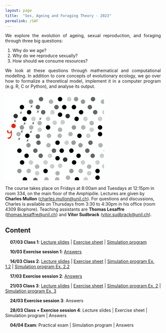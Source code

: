 ```yaml
---
layout: page
title:  "Sex, Ageing and Foraging Theory - 2023"
permalink: /SAF
---
```


<div class="jumbotron jumbotron-fluid mb-3 pl-0 pt-0 pb-0 bg-white position-relative">
    <div class="h-100 tofront">
        <div class="row justify-content-between">
            <div class="col-md-6 pr-0 pr-md-4 pt-4 pb-4 align-self-center">
                <div class="page-content" style="text-align:justify">
                <p>We explore the evolution of ageing, sexual reproduction, and foraging through three big questions:</p>
                <ol>
                <li>Why do we age?</li>
                <li>Why do we reproduce sexually?</li>
                <li>How should we consume resources?</li>
                </ol>
                <p>We look at these questions through mathematical and computational modelling. In addition to core concepts of evolutionary ecology, we go over how to formalize a theoretical model, implement it in a computer program (e.g. R, C or Python), and analyse its output.</p>
                </div>
            </div>
            <div class="col-md-6 pr-0 align-self-center">
                <img class="rounded" src="/assets/images/SAF_cover.png" alt="Topic group">
            </div>
        </div>
    </div>
</div>

The course takes place on Fridays at 8:00am and Tuesdays at 12:15pm in room 334, on the main floor of the Amphipôle.
Lectures are given by <b>Charles Mullon</b> (<a href="mailto:charles.mullon@unil.ch">charles.mullon@unil.ch</a>). For questions and discussions, Charles is available on Thursdays from 3:30 to 4:30pm in his office (room 4309 Biophore).
Teaching assistants are <b>Thomas Lesaffre</b> (<a href="mailto:thomas.lesaffre@unil.ch">thomas.lesaffre@unil.ch</a>) and <b>Vítor Sudbrack</b> (<a href="mailto:vitor.sudbrack@unil.ch">vitor.sudbrack@unil.ch</a>).


## Content

&nbsp;&nbsp;&nbsp;&nbsp;**07/03 Class 1**: [Lecture slides](/docs/slides1-2023.pdf)  \|  [Exercise sheet](/docs/sheet1-2023.pdf) \|  [Simulation program](/docs/code1-2023.R)

&nbsp;&nbsp;&nbsp;&nbsp;**10/03 Exercise session 1**: [Answers](/docs/answers1-2023.pdf) 

&nbsp;&nbsp;&nbsp;&nbsp;**14/03 Class 2**:  [Lecture slides](/docs/slides2-2023.pdf)  \|  [Exercise sheet](/docs/sheet2-2023.pdf) \|  [Simulation program Ex. 1.2](/docs/code2-2023.R)  \|  [Simulation program Ex. 2.2](/docs/code2-1-2023.R) 

&nbsp;&nbsp;&nbsp;&nbsp;**17/03 Exercise session 2**:   [Answers](/docs/answers2-2023.pdf)

&nbsp;&nbsp;&nbsp;&nbsp;**21/03 Class 3**: [Lecture slides](/docs/slides3-2023.pdf)  \|  [Exercise sheet](/docs/sheet3-2023.pdf) \|  [Simulation program Ex. 2](/docs/code3-2023.R)  \|  [Simulation program Ex. 3](/docs/code3-1-2023.R)

&nbsp;&nbsp;&nbsp;&nbsp;**24/03 Exercise session 3**:   Answers

&nbsp;&nbsp;&nbsp;&nbsp;**28/03 Class + Exercise session 4**: Lecture slides  \|  Exercise sheet  \|  Simulation program \| Answers

&nbsp;&nbsp;&nbsp;&nbsp;**04/04 Exam**: Practical exam \|  Simulation program \|  Answers




